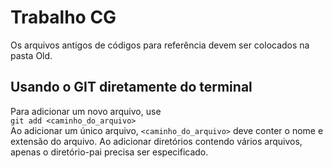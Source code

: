 # Trabalho CG
Os arquivos antigos de códigos para referência devem ser colocados na pasta Old.
## Usando o GIT diretamente do terminal
Para adicionar um novo arquivo, use  
        `git add <caminho_do_arquivo>`  
Ao adicionar um único arquivo, `<caminho_do_arquivo>` deve conter o nome e extensão do arquivo. Ao adicionar diretórios contendo vários arquivos, apenas o diretório-pai precisa ser especificado.
